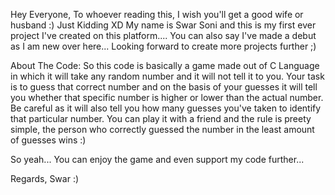 Hey Everyone, To whoever reading this, I wish you'll get a good wife or husband :)
Just Kidding XD
My name is Swar Soni and this is my first ever project I've created on this platform....
You can also say I've made a debut as I am new over here... Looking forward to create more projects further ;)

About The Code:
So this code is basically a game made out of C Language in which it will take any random number and it will not tell it to you.
Your task is to guess that correct number and on the basis of your guesses it will tell you whether that specific number is higher or lower than the actual number.
Be careful as it will also tell you how many guesses you've taken to identify that particular number.
You can play it with a friend and the rule is preety simple, the person who correctly guessed the number in the least amount of guesses wins :)


So yeah... You can enjoy the game and even support my code further... 

Regards,
Swar :)
